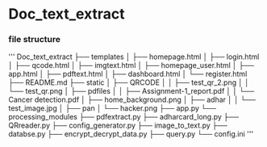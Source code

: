 # Doc_text_extract
### file structure
'''
Doc_text_extract
├── templates
│   ├── homepage.html
│   ├── login.html
│   ├── qcode.html
│   ├── imgtext.html
│   ├── homepage_user.html
│   ├── app.html
│   ├── pdftext.html
│   ├── dashboard.html
│   └── register.html
├── README.md
├── static
│   ├── QRCODE
│   │   ├── test_qr_2.png
│   │   └── test_qr.png
│   ├── pdfiles
│   │   ├── Assignment-1_report.pdf
│   │   └── Cancer detection.pdf
│   ├── home_background.png
│   ├── adhar
│   │   └── test_image.jpg
│   ├── pan
│   └── hacker.png
├── app.py
└── processing_modules
    ├── pdfextract.py
    ├── adharcard_long.py
    ├── QRreader.py
    ├── config_generator.py
    ├── image_to_text.py
    ├── databse.py
    ├── encrypt_decrypt_data.py
    ├── query.py
    └── config.ini
'''
